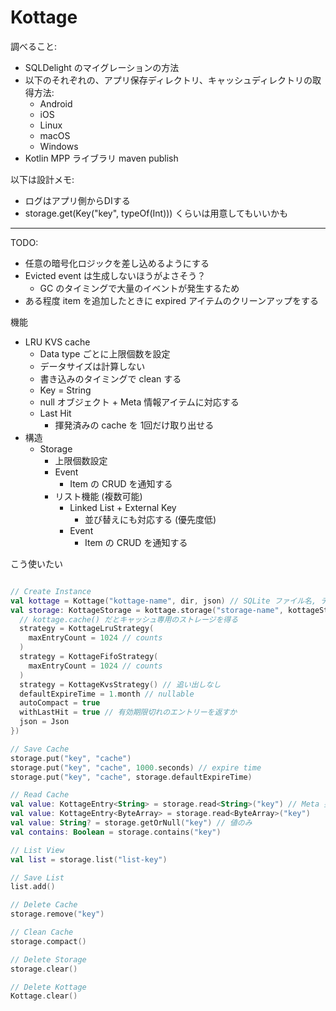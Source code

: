 # Kottage

調べること:

* SQLDelight のマイグレーションの方法
* 以下のそれぞれの、アプリ保存ディレクトリ、キャッシュディレクトリの取得方法:
  * Android
  * iOS
  * Linux
  * macOS
  * Windows
* Kotlin MPP ライブラリ maven publish

以下は設計メモ:

* ログはアプリ側からDIする
* storage.get(Key("key", typeOf(Int))) くらいは用意してもいいかも

---

TODO:

* 任意の暗号化ロジックを差し込めるようにする
* Evicted event は生成しないほうがよさそう？
  * GC のタイミングで大量のイベントが発生するため
* ある程度 item を追加したときに expired アイテムのクリーンアップをする

機能

* LRU KVS cache
  * Data type ごとに上限個数を設定
  * データサイズは計算しない
  * 書き込みのタイミングで clean する
  * Key = String
  * null オブジェクト + Meta 情報アイテムに対応する
  * Last Hit
    * 揮発済みの cache を 1回だけ取り出せる
* 構造
  * Storage
    * 上限個数設定
    * Event
      * Item の CRUD を通知する
    * リスト機能 (複数可能)
      * Linked List + External Key
        * 並び替えにも対応する (優先度低)
      * Event
        * Item の CRUD を通知する

こう使いたい

```kotlin

// Create Instance
val kottage = Kottage("kottage-name", dir, json) // SQLite ファイル名, ディレクトリ名
val storage: KottageStorage = kottage.storage("storage-name", kottageStorage {
  // kottage.cache() だとキャッシュ専用のストレージを得る
  strategy = KottageLruStrategy(
    maxEntryCount = 1024 // counts
  )
  strategy = KottageFifoStrategy(
    maxEntryCount = 1024 // counts
  )
  strategy = KottageKvsStrategy() // 追い出しなし
  defaultExpireTime = 1.month // nullable
  autoCompact = true
  withLastHit = true // 有効期限切れのエントリーを返すか
  json = Json
})

// Save Cache
storage.put("key", "cache")
storage.put("key", "cache", 1000.seconds) // expire time
storage.put("key", "cache", storage.defaultExpireTime)

// Read Cache
val value: KottageEntry<String> = storage.read<String>("key") // Meta 要素あり
val value: KottageEntry<ByteArray> = storage.read<ByteArray>("key")
val value: String? = storage.getOrNull("key") // 値のみ
val contains: Boolean = storage.contains("key")

// List View
val list = storage.list("list-key")

// Save List
list.add()

// Delete Cache
storage.remove("key")

// Clean Cache
storage.compact()

// Delete Storage
storage.clear()

// Delete Kottage
Kottage.clear()

```
